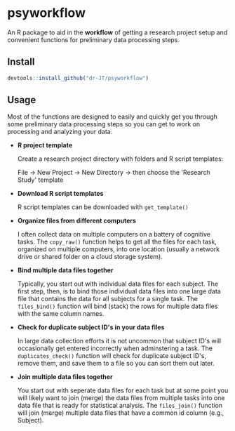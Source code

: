 # psyworkflow

An R package to aid in the **workflow** of getting a research project setup and convenient functions for preliminary data processing steps.

## Install

```r
devtools::install_github("dr-JT/psyworkflow")
```

## Usage

Most of the functions are designed to easily and quickly get you through some preliminary data processing steps so you can get to work on processing and analyzing your data.

- **R project template**

    Create a research project directory with folders and R script templates:
    
    File -> New Project -> New Directory -> then choose the 'Research Study' template
    
- **Download R script templates**

    R script templates can be downloaded with `get_template()`

- **Organize files from different computers**

    I often collect data on multiple computers on a battery of cognitive tasks. The `copy_raw()` function helps to get all the files for each task, organized on multiple computers, into one location (usually a network drive or shared folder on a cloud storage system). 
    
- **Bind multiple data files together**

    Typically, you start out with individual data files for each subject. The first step, then, is to bind those individual data files into one large data file that contains the data for all subjects for a single task. The `files_bind()` function will bind (stack) the rows for multiple data files with the same column names.

- **Check for duplicate subject ID's in your data files**

    In large data collection efforts it is not uncommon that subject ID's will occasionally get entered incorrectly when adminstering a task. The `duplicates_check()` function will check for duplicate subject ID's, remove them, and save them to a file so you can sort them out later. 
    
- **Join multiple data files together**

    You start out with seperate data files for each task but at some point you will likely want to join (merge) the data files from multiple tasks into one data file that is ready for statistical analysis. The `files_join()` function will join (merge) multiple data files that have a common id column (e.g., Subject).


